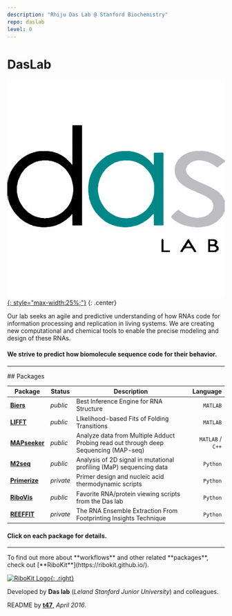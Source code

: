 ```yaml
---
description: "Rhiju Das Lab @ Stanford Biochemistry"
repo: daslab
level: 0
---
```


# DasLab

[![DasLab Logo](/assets/daslab_icon.png "DasLab Logo"){: style="max-width:25%;"}](https://daslab.stanford.edu)
{: .center}

Our lab seeks an agile and predictive understanding of how RNAs code for information processing and replication in living systems. We are creating new computational and chemical tools to enable the precise modeling and design of these RNAs.

#### We strive to predict how biomolecule sequence code for their behavior.

<hr/>
## Packages

| Package | Status | Description | Language |
| --- | --- | --- | ---: |
| [**Biers**](/Biers/) | _public_ | Best Inference Engine for RNA Structure | `MATLAB` |
| [**LIFFT**](https://ribokit.github.io/LIFFT/) | _public_ | LIkelihood-based Fits of Folding Transitions | `MATLAB` |
| [**MAPseeker**](https://ribokit.github.io/MAPseeker/) | _public_ | Analyze data from Multiple Adduct Probing read out through deep Sequencing (MAP-seq) | `MATLAB` / `C++` |
| [**M2seq**](https://github.com/ribokit/M2seq) | _public_ | Analysis of 2D signal in mutational profiling (MaP) sequencing data | `Python` |
| [**Primerize**](/Primerize/) | _private_ | Primer design and nucleic acid thermodynamic scripts | `Python` |
| [**RiboVis**](https://ribokit.github.io/RiboVis/) | _public_ | Favorite RNA/protein viewing scripts from the Das lab | `Python` |
| [**REEFFIT**](https://ribokit.github.io/REEFFIT/) | _private_ | The RNA Ensemble Extraction From Footprinting Insights Technique | `Python` |

#### Click on each package for details.

<hr/>
To find out more about **workflows** and other related **packages**, check out [**RiboKit**](https://ribokit.github.io/).

[![RiboKit Logo](https://ribokit.github.io/assets/ribokit_logo.png "RiboKit Logo"){: .right}](https://ribokit.github.io/)

Developed by **Das lab** (_Leland Stanford Junior University_) and colleagues.

README by [**t47**](http://t47.io/), *April 2016*.

<br/><br/>
